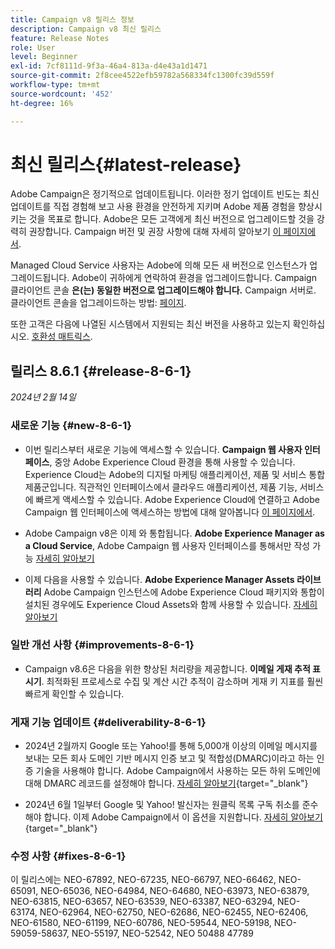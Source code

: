 ```yaml
---
title: Campaign v8 릴리스 정보
description: Campaign v8 최신 릴리스
feature: Release Notes
role: User
level: Beginner
exl-id: 7cf8111d-9f3a-46a4-813a-d4e43a1d1471
source-git-commit: 2f8cee4522efb59782a568334fc1300fc39d559f
workflow-type: tm+mt
source-wordcount: '452'
ht-degree: 16%

---
```


# 최신 릴리스{#latest-release}

Adobe Campaign은 정기적으로 업데이트됩니다. 이러한 정기 업데이트 빈도는 최신 업데이트를 직접 경험해 보고 사용 환경을 안전하게 지키며 Adobe 제품 경험을 향상시키는 것을 목표로 합니다. Adobe은 모든 고객에게 최신 버전으로 업그레이드할 것을 강력히 권장합니다. Campaign 버전 및 권장 사항에 대해 자세히 알아보기 [이 페이지에서](upgrades.md).

Managed Cloud Service 사용자는 Adobe에 의해 모든 새 버전으로 인스턴스가 업그레이드됩니다. Adobe이 귀하에게 연락하여 환경을 업그레이드합니다. Campaign 클라이언트 콘솔 **은(는) 동일한 버전으로 업그레이드해야 합니다.** Campaign 서버로. 클라이언트 콘솔을 업그레이드하는 방법: [페이지](../start/connect.md#upgrade-ac-console).

또한 고객은 다음에 나열된 시스템에서 지원되는 최신 버전을 사용하고 있는지 확인하십시오. [호환성 매트릭스](compatibility-matrix.md).


## 릴리스 8.6.1 {#release-8-6-1}

_2024년 2월 14일_


### 새로운 기능 {#new-8-6-1}

* 이번 릴리스부터 새로운 기능에 액세스할 수 있습니다. **Campaign 웹 사용자 인터페이스**, 중앙 Adobe Experience Cloud 환경을 통해 사용할 수 있습니다. Experience Cloud는 Adobe의 디지털 마케팅 애플리케이션, 제품 및 서비스 통합 제품군입니다. 직관적인 인터페이스에서 클라우드 애플리케이션, 제품 기능, 서비스에 빠르게 액세스할 수 있습니다. Adobe Experience Cloud에 연결하고 Adobe Campaign 웹 인터페이스에 액세스하는 방법에 대해 알아봅니다 [이 페이지에서](campaign-ui.md#ac-web-ui).


* Adobe Campaign v8은 이제 와 통합됩니다. **Adobe Experience Manager as a Cloud Service**, Adobe Campaign 웹 사용자 인터페이스를 통해서만 작성 가능 [자세히 알아보기](../connect/ac-aem.md)

* 이제 다음을 사용할 수 있습니다. **Adobe Experience Manager Assets 라이브러리** Adobe Campaign 인스턴스에 Adobe Experience Cloud 패키지와 통합이 설치된 경우에도 Experience Cloud Assets와 함께 사용할 수 있습니다. [자세히 알아보기](../connect/ac-aem.md#assets-library)

### 일반 개선 사항 {#improvements-8-6-1}

* Campaign v8.6은 다음을 위한 향상된 처리량을 제공합니다. **이메일 게재 추적 표시기**. 최적화된 프로세스로 수집 및 계산 시간 추적이 감소하며 게재 키 지표를 훨씬 빠르게 확인할 수 있습니다.


### 게재 기능 업데이트 {#deliverability-8-6-1}

* 2024년 2월까지 Google 또는 Yahoo!를 통해 5,000개 이상의 이메일 메시지를 보내는 모든 회사 도메인 기반 메시지 인증 보고 및 적합성(DMARC)이라고 하는 인증 기술을 사용해야 합니다. Adobe Campaign에서 사용하는 모든 하위 도메인에 대해 DMARC 레코드를 설정해야 합니다. [자세히 알아보기](https://experienceleague.adobe.com/docs/deliverability-learn/deliverability-best-practice-guide/additional-resources/technotes/implement-dmarc.html?lang=ko){target="_blank"}

* 2024년 6월 1일부터 Google 및 Yahoo! 발신자는 원클릭 목록 구독 취소를 준수해야 합니다. 이제 Adobe Campaign에서 이 옵션을 지원합니다. [자세히 알아보기](https://experienceleague.adobe.com/docs/deliverability-learn/deliverability-best-practice-guide/additional-resources/campaign/acc-technical-recommendations.html#one-click-list-unsubscribe){target="_blank"}


### 수정 사항 {#fixes-8-6-1}

이 릴리스에는 NEO-67892, NEO-67235, NEO-66797, NEO-66462, NEO-65091, NEO-65036, NEO-64984, NEO-64680, NEO-63973, NEO-63879, NEO-63815, NEO-63657, NEO-63539, NEO-63387, NEO-63294, NEO-63174, NEO-62964, NEO-62750, NEO-62686, NEO-62455, NEO-62406, NEO-61580, NEO-61199, NEO-60786, NEO-59544, NEO-59198, NEO-59059-58637, NEO-55197, NEO-52542, NEO 50488 47789